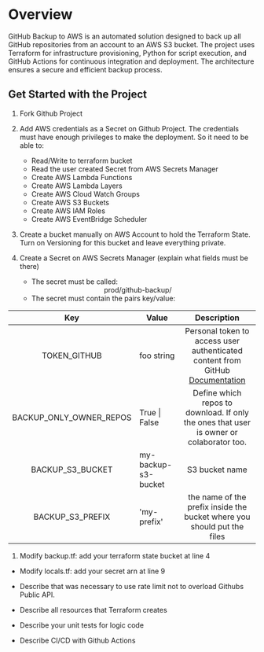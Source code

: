 # Overview

GitHub Backup to AWS is an automated solution designed to back up all GitHub repositories from an account to an AWS S3 bucket. The project uses Terraform for infrastructure provisioning, Python for script execution, and GitHub Actions for continuous integration and deployment. The architecture ensures a secure and efficient backup process.

## Get Started with the Project

1. Fork Github Project
1. Add AWS credentials as a Secret on Github Project. The credentials must have enough privileges to make the deployment. So it need to be able to:
   * Read/Write to terraform bucket
   * Read the user created Secret from AWS Secrets Manager
   * Create AWS Lambda Functions
   * Create AWS Lambda Layers
   * Create AWS Cloud Watch Groups
   * Create AWS S3 Buckets
   * Create AWS IAM Roles
   * Create AWS EventBridge Scheduler

1. Create a bucket manually on AWS Account to hold the Terraform State. Turn on Versioning for this bucket and leave everything private.
1. Create a Secret on AWS Secrets Manager (explain what fields must be there)
   * The secret must be called:
    <div style='text-align: center;'>
      prod/github-backup/
    </div>

   * The secret must contain the pairs key/value:
  
  | Key | Value | Description
  | :------: | ----------- |:-----: |
  |TOKEN_GITHUB | foo string | Personal token to access user authenticated content from GitHub [Documentation](https://docs.github.com/en/authentication/keeping-your-account-and-data-secure/managing-your-personal-access-tokens#creating-a-personal-access-token-classic)
  | BACKUP_ONLY_OWNER_REPOS | True \| False | Define which repos to download. If only the ones that user is owner or colaborator too.|True \| False
  | BACKUP_S3_BUCKET | my-backup-s3-bucket | S3 bucket name |
  | BACKUP_S3_PREFIX| 'my-prefix' | the name of the prefix inside the bucket where you should put the files
  
1. Modify backup.tf: add your terraform state bucket at line 4

* Modify locals.tf: add your secret arn at line 9

* Describe that was necessary to use rate limit not to overload Githubs Public API.
* Describe all resources that Terraform creates
* Describe your unit tests for logic code
* Describe CI/CD with Github Actions
